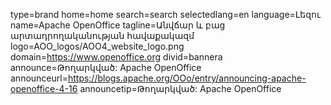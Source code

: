 type=brand
home=home
search=search
selectedlang=en
language=Լեզու
name=Apache OpenOffice
tagline=Անվճար և բաց արտադրողականության հավաքակազմ
logo=AOO_logos/AOO4_website_logo.png
domain=https://www.openoffice.org
divid=bannera
announce=Թողարկված: Apache OpenOffice
announceurl=https://blogs.apache.org/OOo/entry/announcing-apache-openoffice-4-16
announcetip=Թողարկված: Apache OpenOffice
~~~~~~
